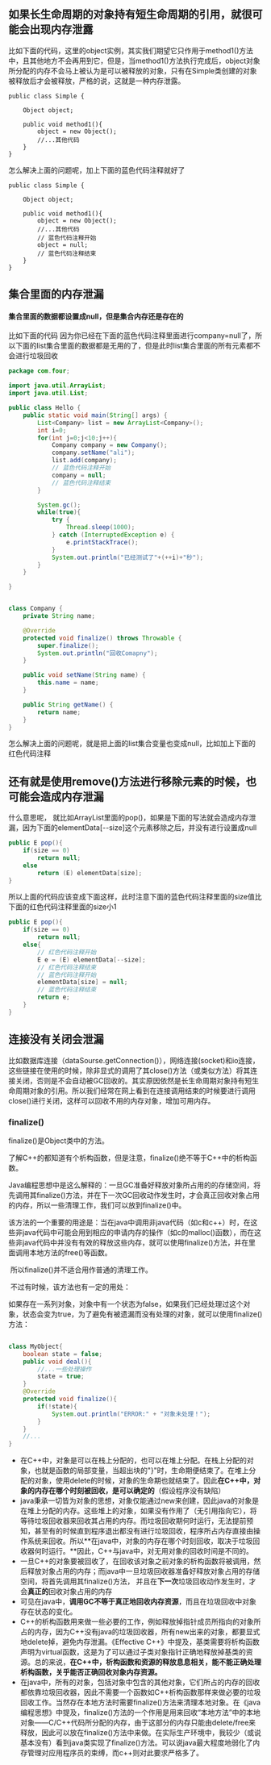 ## 如果长生命周期的对象持有短生命周期的引用，就很可能会出现内存泄露

比如下面的代码，这里的object实例，其实我们期望它只作用于method1()方法中，且其他地方不会再用到它，但是，当method1()方法执行完成后，object对象所分配的内存不会马上被认为是可以被释放的对象，只有在Simple类创建的对象被释放后才会被释放，严格的说，这就是一种内存泄露。

```
public class Simple {
 
    Object object;
 
    public void method1(){
        object = new Object();
        //...其他代码
    }
}
```

怎么解决上面的问题呢，加上下面的蓝色代码注释就好了

```
public class Simple {
 
    Object object;
 
    public void method1(){
        object = new Object();
        //...其他代码
        // 蓝色代码注释开始
        object = null;
        // 蓝色代码注释结束
    }
}
```

## 集合里面的内存泄漏

#### 集合里面的数据都设置成null，但是集合内存还是存在的

比如下面的代码
因为你已经在下面的蓝色代码注释里面进行company=null了，所以下面的list集合里面的数据都是无用的了，但是此时list集合里面的所有元素都不会进行垃圾回收

```java
package com.four;

import java.util.ArrayList;
import java.util.List;

public class Hello {
    public static void main(String[] args) {
        List<Company> list = new ArrayList<Company>();
        int i=0;
        for(int j=0;j<10;j++){
            Company company = new Company();
            company.setName("ali");
            list.add(company);
            // 蓝色代码注释开始
            company = null;
            // 蓝色代码注释结束
        }

        System.gc();
        while(true){
            try {
                Thread.sleep(1000);
            } catch (InterruptedException e) {
                e.printStackTrace();
            }
            System.out.println("已经测试了"+(++i)+"秒");
        }
    }

}


class Company {
    private String name;

    @Override
    protected void finalize() throws Throwable {
        super.finalize();
        System.out.println("回收Comapny");
    }

    public void setName(String name) {
        this.name = name;
    }

    public String getName() {
        return name;
    }
}
```

怎么解决上面的问题呢，就是把上面的list集合变量也变成null，比如加上下面的红色代码注释

## 还有就是使用remove()方法进行移除元素的时候，也可能会造成内存泄漏

什么意思呢，
就比如ArrayList里面的pop()，如果是下面的写法就会造成内存泄漏，因为下面的elementData[--size]这个元素移除之后，并没有进行设置成null

```java
public E pop(){
    if(size == 0)
        return null;
    else
        return (E) elementData[size];
}
```

所以上面的代码应该变成下面这样，此时注意下面的蓝色代码注释里面的size值比下面的红色代码注释里面的size小1

```java
public E pop(){
    if(size == 0)
        return null;
    else{
        // 红色代码注释开始
        E e = (E) elementData[--size];
        // 红色代码注释结束
        // 蓝色代码注释开始
        elementData[size] = null;
        // 蓝色代码注释结束
        return e;
    }
}
```

## 连接没有关闭会泄漏

比如数据库连接（dataSourse.getConnection()），网络连接(socket)和io连接，这些链接在使用的时候，除非显式的调用了其close()方法（或类似方法）将其连接关闭，否则是不会自动被GC回收的。其实原因依然是长生命周期对象持有短生命周期对象的引用。所以我们经常在网上看到在连接调用结束的时候要进行调用close()进行关闭，这样可以回收不用的内存对象，增加可用内存。

### finalize()

finalize()是Object类中的方法。

​    了解C++的都知道有个析构函数，但是注意，finalize()绝不等于C++中的析构函数。

​    Java编程思想中是这么解释的：一旦GC准备好释放对象所占用的的存储空间，将先调用其finalize()方法，并在下一次GC回收动作发生时，才会真正回收对象占用的内存，所以一些清理工作，我们可以放到finalize()中。

​    该方法的一个重要的用途是：当在java中调用非java代码（如c和c++）时，在这些非java代码中可能会用到相应的申请内存的操作（如c的malloc()函数），而在这些非java代码中并没有有效的释放这些内存，就可以使用finalize()方法，并在里面调用本地方法的free()等函数。

​    所以finalize()并不适合用作普通的清理工作。

​    不过有时候，该方法也有一定的用处：

​    如果存在一系列对象，对象中有一个状态为false，如果我们已经处理过这个对象，状态会变为true，为了避免有被遗漏而没有处理的对象，就可以使用finalize()方法：

```java

class MyObject{
    boolean state = false;
    public void deal(){
        //...一些处理操作
        state = true;
    }
    @Override
    protected void finalize(){
        if(!state){
            System.out.println("ERROR:" + "对象未处理！");
        }
    }
    //...
}
```

- 在C++中，对象是可以在栈上分配的，也可以在堆上分配。在栈上分配的对象，也就是函数的局部变量，当超出块的"}"时，生命期便结束了。在堆上分配的对象，使用delete的时候，对象的生命期也就结束了。因此**在C++中，对象的内存在哪个时刻被回收，是可以确定的**（假设程序没有缺陷）
- java秉承一切皆为对象的思想，对象仅能通过new来创建，因此java的对象是在堆上分配的内存。这些堆上的对象，如果没有作用了（无引用指向它），将等待垃圾回收器来回收其占用的内存。而垃圾回收期何时运行，无法提前预知，甚至有的时候直到程序退出都没有进行垃圾回收，程序所占内存直接由操作系统来回收。所以**在java中，对象的内存在哪个时刻回收，取决于垃圾回收器何时运行。**因此，C++与java中，对无用对象的回收时间是不同的。
- 一旦C++的对象要被回收了，在回收该对象之前对象的析构函数将被调用，然后释放对象占用的内存；而java中一旦垃圾回收器准备好释放对象占用的存储空间，将首先调用其finalize()方法， 并且在**下一次**垃圾回收动作发生时，才会**真正的**回收对象占用的内存
- 可见在java中，**调用GC不等于真正地回收内存资源**，而且在垃圾回收中对象存在状态的变化。
- C++的析构函数用来做一些必要的工作，例如释放掉指针成员所指向的对象所占的内存，因为C++没有java的垃圾回收器，所有new出来的对象，都要显式地delete掉，避免内存泄漏。《Effective C++》中提及，基类需要将析构函数声明为virtual函数，这是为了可以通过子类对象指针正确地释放掉基类的资源。总的来说，**在C++中，析构函数和资源的释放息息相关，能不能正确处理析构函数，关乎能否正确回收对象内存资源。**
- 在java中，所有的对象，包括对象中包含的其他对象，它们所占的内存的回收都依靠垃圾回收器，因此不需要一个函数如C++析构函数那样来做必要的垃圾回收工作。当然存在本地方法时需要finalize()方法来清理本地对象。在《java编程思想》中提及，finalize()方法的一个作用是用来回收“本地方法”中的本地对象——C/C++代码所分配的内存，由于这部分的内存只能由delete/free来释放，因此可以放在finalize()方法中来做。在实际生产环境中，我较少（或说基本没有）看到java类实现了finalize()方法。可以说java最大程度地弱化了内存管理对应用程序员的束缚，而c++则对此要求严格多了。